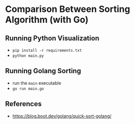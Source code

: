# Comparison Between Sorting Algorithm (with Go)

## Running Python Visualization

- `pip install -r requirements.txt`
- `python main.py`

## Running Golang Sorting

- run the `main` executable
- `go run main.go`

## References

- https://blog.boot.dev/golang/quick-sort-golang/
